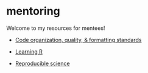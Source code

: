 # mentoring
Welcome to my resources for mentees! 

* [Code organization, quality, & formatting standards](/code.md)

* [Learning R](R.md)

* [Reproducible science]()
